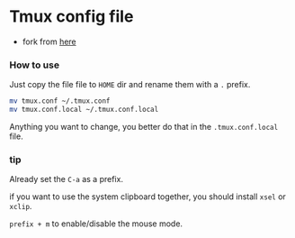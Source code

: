 # Tmux config file

- fork from [here](https://github.com/gpakosz/.tmux)

### How to use

Just copy the file file to `HOME` dir and rename them with a `.` prefix.

```bash
mv tmux.conf ~/.tmux.conf
mv tmux.conf.local ~/.tmux.conf.local
```

Anything you want to change, you better do that in the `.tmux.conf.local` file.

### tip

Already set the `C-a` as a prefix.

if you want to use the system clipboard together, you should install `xsel` or `xclip`.

`prefix + m` to enable/disable the mouse mode.
